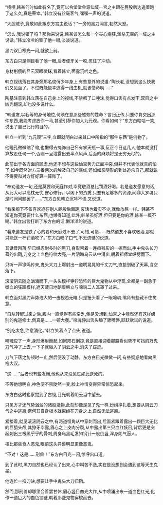 
“啧啧,韩某何时如此有名了,竟可以令堂堂金源仙域一宫之主跟在屁股后边追着跑了这么久,真是荣幸。”韩立没有丝毫客气,嘿嘿一声的说道。

“大胆贼子,竟敢如此跟东方宫主说话？”一旁的黑刀闻言,勃然大怒。

“怎么,我说错了吗？那你来说说,韩某该怎么和一个丧心病狂,滥杀无辜的一域之主说话。”韩立冷冷的瞥了他一眼,淡淡说道。

黑刀双目寒光一闪,就欲上前。

东方白只是侧目看了他一眼,后者便牙关一咬,忍住了冲动。

身材削瘦的吕云双眼微眯,看着韩立,面露沉吟之色。

韩立视线落在其身旁那名俊俏少年身上,有些意外的说道:“陶长老,没想到这么快我们又见面了。不过既能侥幸逃得一线生机,就该惜命啊……”

陶基注意到韩立落在自己身上的视线,不禁咽了口唾沫,觉得口舌有点发干,双目之中凶光翻滚,却也没多说什么。

“韩道友,以我等的身份地位,何须在意那些蝼蚁的性命？言归正传,只要你肯交出那件东西,我能考虑放你一马,甚至引荐你加入九元观。你看如何？”东方白哈哈一笑,说出了自己此行的目的。

韩立一听到“九元观”三字,立即就明白过来其口中所指的“那件东西”是何物了。

他瞳孔微微缩了缩,也懒得去掩饰自己怀有掌天瓶一事,反正今日这几人,他本就没打算放走任何一个,否则一旦泄露出去半点风声,后面的麻烦将是无穷无尽的。

此前出于各方面的顾虑,他还不想与这些仙宫势力正面冲突,但并不代表他就真的怕了,如今既然对方三番两次的触及自己的底线,还如如影随形的到处追杀自己,那就说不得要和对方好好算一算账了。

“奉劝道友一句,还是莫要和天庭作对,毕竟敬酒总比罚酒好喝。若是道友愿意的话,从此大可以高枕无忧,安心修行。以阁下的资质,只要有足够多的资源,问鼎大罗境只是时间问题罢了……”东方白见韩立沉吟不语,又说道。

“看来阁下不仅喜欢追在别人屁股后面跑,废话也着实不少,就像放屁一样。韩某不知道你究竟要什么东西,也懒得知道,此外,韩某虽好酒,但只要是你的酒,韩某一概不喝。”韩立出言打断了东方白的话,懒洋洋的说道。

“看来道友是铁了心的要和天庭过不去了,可惜,可惜……既然道友不喜欢敬酒,那就只能送一杯罚酒吃了。”东方白叹了口气,不无遗憾的说道。

其话音刚落,早已经忍耐多时的黑刀,身形带着一连串残影的一掠而出,手中鬼头长刀蓦的出鞘,刀身之上血色符纹大亮,一片阴晦乌云从中涌出,朝着祖师堂纵劈而下。

只听一声铮鸣传来,鬼头大刀上爆射出一道明晃晃的千丈刀气,直接划破了天幕,当空落下。

滚滚阴云随之汹涌而下,一头头模样狰狞恐怖的巨大鬼物从中浮现,全都是一副急于噬血的狂躁模样,遮天蔽日地朝着韩立与啼魂二人笼罩了过来。

韩立面对黑刀声势浩大的一击视若无睹,只是扭头看了一眼啼魂,嘴角有些藏不住笑意。

“自从转醒过来之后,腹内一直觉得有些空乏,倒是没想到,仙宫之中竟然还有这样级别的鬼道修士,倒真是……一顿大餐。”啼魂伸出舌头舔了舔嘴唇,跃跃欲试的说道。

“别吃太急,注意消化。”韩立笑着点了点头,说道。

啼魂应了一声,身形爆射而起,如同陨石倒掠,竟是直接迎着那股看似势不可挡的万鬼刀气冲了上去,一下子就砸入了阴云之中,消失了踪迹。

刀气下落之势顿时一止,然后便没了动静。东方白目光微微一闪,有些疑惑地看向黑袍大汉。

“这……”后者也有些发懵,他也从来没见过如此送死的。

不等他想明白,神色便不禁陡然一变,脸上神情变得异常惊恐起来。

东方白这时也察觉到了古怪,目光朝着阴云当中望去。

只见方才还气势汹汹的诸般鬼物,此刻却像是见了鬼一样,纷纷挣扎着,想要从阴云刀气之中逃离,奈何其自身根本就束缚在刀身之上,自然无法逃离。

紧接着,就见滚滚阴云之中,有两道怪角从中穿刺而出,后面紧跟着露出一颗巨大无比的巨猿头颅,其獠牙毕露,眉心之上皮肉分裂,从中露出第三只血红妖目,背后更是突起刺出三根黑乎乎的骨刺,周身乌黑毛发如钢针一般倒竖,浑身阴气逼人。

相比那些食人恶鬼,眼前这头异兽明显更像恶鬼。

“不对！这是……刑兽！”东方白目光一闪,惊呼出口道。

到了此时,黑刀自然也已经认了出来,心中叫苦不迭,实在是没想到会遇到这等天生克星。

他连忙一掐刀诀,想要让手中鬼头大刀归鞘。

然而,那刑兽却哪里会善罢甘休,眉心竖目血光大作,从中喷涌出来一道血色红光,化作一道巨大的血色锁链,朝着那些鬼物穿梭而去。
